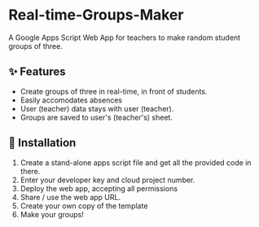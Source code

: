 # Real-time-Groups-Maker

A Google Apps Script Web App for teachers to make random student groups of three.

## ✨ Features
- Create groups of three in real-time, in front of students.
- Easily accomodates absences
- User (teacher) data stays with user (teacher).
- Groups are saved to user's (teacher's) sheet.

## 🚀 Installation
1. Create a stand-alone apps script file and get all the provided code in there.
2. Enter your developer key and cloud project number.
3. Deploy the web app, accepting all permissions
4. Share / use the web app URL.
5. Create your own copy of the template
6. Make your groups!

